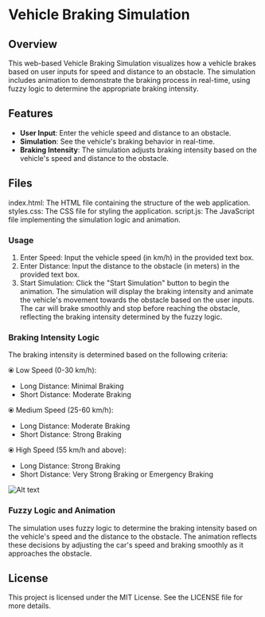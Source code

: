 # Vehicle Braking Simulation

## Overview

This web-based Vehicle Braking Simulation visualizes how a vehicle brakes based on user inputs for speed and distance to an obstacle. The simulation includes animation to demonstrate the braking process in real-time, using fuzzy logic to determine the appropriate braking intensity.

## Features

- **User Input**: Enter the vehicle speed and distance to an obstacle.
- **Simulation**: See the vehicle's braking behavior in real-time.
- **Braking Intensity**: The simulation adjusts braking intensity based on the vehicle's speed and distance to the obstacle.

## Files
index.html: The HTML file containing the structure of the web application.
styles.css: The CSS file for styling the application.
script.js: The JavaScript file implementing the simulation logic and animation.

### Usage
1. Enter Speed: Input the vehicle speed (in km/h) in the provided text box.
2. Enter Distance: Input the distance to the obstacle (in meters) in the provided text box.
3. Start Simulation: Click the "Start Simulation" button to begin the animation.
The simulation will display the braking intensity and animate the vehicle's movement towards the obstacle based on the user inputs. The car will brake smoothly and stop before reaching the obstacle, reflecting the braking intensity determined by the fuzzy logic.

### Braking Intensity Logic
The braking intensity is determined based on the following criteria:

⦿ Low Speed (0-30 km/h):
  - Long Distance: Minimal Braking
  - Short Distance: Moderate Braking

⦿ Medium Speed (25-60 km/h):
  - Long Distance: Moderate Braking
  - Short Distance: Strong Braking
    
⦿ High Speed (55 km/h and above):
  - Long Distance: Strong Braking
  - Short Distance: Very Strong Braking or Emergency Braking

![Alt text](https://res.cloudinary.com/dakq2u8n0/image/upload/v1726505523/Membership_Functions_mnl2mh.png)

### Fuzzy Logic and Animation
The simulation uses fuzzy logic to determine the braking intensity based on the vehicle's speed and the distance to the obstacle. The animation reflects these decisions by adjusting the car's speed and braking smoothly as it approaches the obstacle.

## License
This project is licensed under the MIT License. See the LICENSE file for more details.

